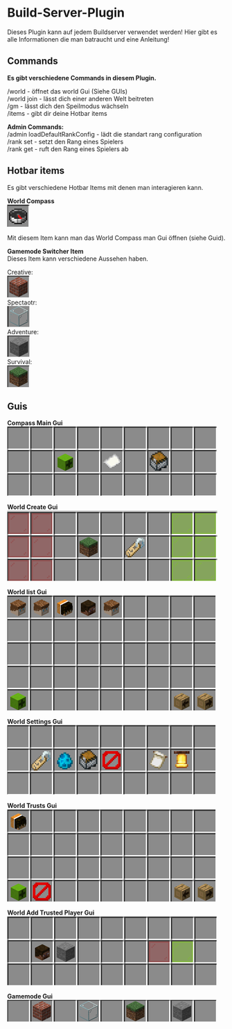 # Build-Server-Plugin
Dieses Plugin kann auf jedem Buildserver verwendet werden! Hier gibt es alle Informationen die man batraucht und eine Anleitung!

## Commands
**Es gibt verschiedene Commands in diesem Plugin.**

/world - öffnet das world Gui (Siehe GUIs) \
/world join <world> - lässt dich einer anderen Welt beitreten \
/gm <gamemode> - lässt dich den Speilmodus wächseln \
/items - gibt dir deine Hotbar items

**Admin Commands:** \
/admin loadDefaultRankConfig - lädt die standart rang configuration \
/rank <player> set <rank> - setzt den Rang eines Spielers \
/rank <player> get - ruft den Rang eines Spielers ab

## Hotbar items
Es gibt verschiedene Hotbar Items mit denen man interagieren kann.

**World Compass** \
![Compass Hotbar Item](https://github.com/Silal123/Documentations/blob/main/images/build-server-plugin/compass.png?raw=true)

Mit diesem Item kann man das World Compass man Gui öffnen (siehe Guid).

**Gamemode Switcher Item** \
Dieses Item kann verschiedene Aussehen haben.

Creative: \
![Gamemode Creative](https://github.com/Silal123/Documentations/blob/main/images/build-server-plugin/gamemode-creative.png?raw=true) \
Spectaotr: \
![Gamemode Spectator](https://github.com/Silal123/Documentations/blob/main/images/build-server-plugin/gamemode-spectator.png?raw=true) \
Adventure: \
![Gamemode Adventure](https://github.com/Silal123/Documentations/blob/main/images/build-server-plugin/gamemode-adventure.png?raw=true) \
Survival: \
![Gamemode Survival](https://github.com/Silal123/Documentations/blob/main/images/build-server-plugin/gamemode-survival.png?raw=true)

## Guis

**Compass Main Gui** \
![GUI](https://github.com/Silal123/Documentations/blob/main/images/build-server-plugin/gui/compass-main.png?raw=true)

**World Create Gui** \
![GUI](https://github.com/Silal123/Documentations/blob/main/images/build-server-plugin/gui/world-create.png?raw=true)

**World list Gui** \
![GUI](https://github.com/Silal123/Documentations/blob/main/images/build-server-plugin/gui/world-list.png?raw=true)

**World Settings Gui** \
![GUI](https://github.com/Silal123/Documentations/blob/main/images/build-server-plugin/gui/world-settings.png?raw=true)

**World Trusts Gui** \
![GUI](https://github.com/Silal123/Documentations/blob/main/images/build-server-plugin/gui/world-trusts.png?raw=true)

**World Add Trusted Player Gui** \
![GUI](https://github.com/Silal123/Documentations/blob/main/images/build-server-plugin/gui/world-trusts-add.png?raw=true)

**Gamemode Gui** \
![GUI](https://github.com/Silal123/Documentations/blob/main/images/build-server-plugin/gui/gamemode-gui.png?raw=true)